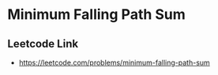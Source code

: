 # Minimum Falling Path Sum

## Leetcode Link
- https://leetcode.com/problems/minimum-falling-path-sum
